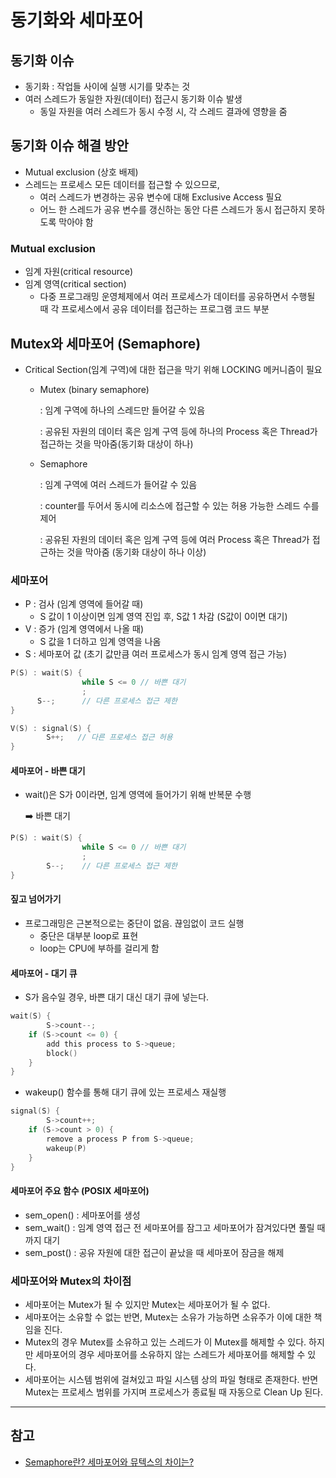 # 동기화와 세마포어

## 동기화 이슈

* 동기화 : 작업들 사이에 실행 시기를 맞추는 것
* 여러 스레드가 동일한 자원(데이터) 접근시 동기화 이슈 발생
  * 동일 자원을 여러 스레드가 동시 수정 시, 각 스레드 결과에 영향을 줌



## 동기화 이슈 해결 방안

* Mutual exclusion (상호 배제)
* 스레드는 프로세스 모든 데이터를 접근할 수 있으므로,
  * 여러 스레드가 변경하는 공유 변수에 대해 Exclusive Access 필요
  * 어느 한 스레드가 공유 변수를 갱신하는 동안 다른 스레드가 동시 접근하지 못하도록 막아야 함



### Mutual exclusion

* 임계 자원(critical resource)
* 임계 영역(critical section)
  * 다중 프로그래밍 운영체제에서 여러 프로세스가 데이터를 공유하면서 수행될 때 각 프로세스에서 공유 데이터를 접근하는 프로그램 코드 부분



## Mutex와 세마포어 (Semaphore)

* Critical Section(임계 구역)에 대한 접근을 막기 위해 LOCKING 메커니즘이 필요

  * Mutex (binary semaphore)

    : 임계 구역에 하나의 스레드만 들어갈 수 있음

    : 공유된 자원의 데이터 혹은 임계 구역 등에 하나의 Process 혹은 Thread가 접근하는 것을 막아줌(동기화 대상이 하나)

  * Semaphore

    : 임계 구역에 여러 스레드가 들어갈 수 있음

    : counter를 두어서 동시에 리소스에 접근할 수 있는 허용 가능한 스레드 수를 제어

    : 공유된 자원의 데이터 혹은 임계 구역 등에 여러 Process 혹은 Thread가 접근하는 것을 막아줌 (동기화 대상이 하나 이상)



### 세마포어

* P : 검사 (임계 영역에 들어갈 때)
  * S 값이 1 이상이면 임계 영역 진입 후, S값 1 차감 (S값이 0이면 대기)
* V : 증가 (임계 영역에서 나올 때)
  * S 값을 1 더하고 임계 영역을 나옴
* S : 세마포어 값 (초기 값만큼 여러 프로세스가 동시 임계 영역 접근 가능)

```c
P(S) : wait(S) {
    			while S <= 0 // 바쁜 대기
                ;
   	  S--;      // 다른 프로세스 접근 제한
}

V(S) : signal(S) {
    	S++;   // 다른 프로세스 접근 허용
}
```



#### 세마포어 - 바쁜 대기

* wait()은 S가 0이라면, 임계 영역에 들어가기 위해 반복문 수행

  ➡️ 바쁜 대기

```C
P(S) : wait(S) {
    			while S <= 0 // 바쁜 대기
                ;
    	S--;    // 다른 프로세스 접근 제한
}
```



#### 짚고 넘어가기

* 프로그래밍은 근본적으로는 중단이 없음. 끊임없이 코드 실행
  * 중단은 대부분 loop로 표현
  * loop는 CPU에 부하를 걸리게 함





#### 세마포어 - 대기 큐

* S가 음수일 경우, 바쁜 대기 대신 대기 큐에 넣는다.

```c
wait(S) {
    	S->count--;
    if (S->count <= 0) {
        add this process to S->queue;
        block()
    }
}
```



* wakeup() 함수를 통해 대기 큐에 있는 프로세스 재실행

```C
signal(S) {
    	S->count++;
    if (S->count > 0) {
        remove a process P from S->queue;
        wakeup(P)
    }
}
```



#### 세마포어 주요 함수 (POSIX 세마포어)

* sem_open() : 세마포어를 생성
* sem_wait() : 임계 영역 접근 전 세마포어를 잠그고 세마포어가 잠겨있다면 풀릴 때까지 대기
* sem_post() : 공유 자원에 대한 접근이 끝났을 때 세마포어 잠금을 해제





### 세마포어와 Mutex의 차이점

* 세마포어는 Mutex가 될 수 있지만 Mutex는 세마포어가 될 수 없다.
* 세마포어는 소유할 수 없는 반면, Mutex는 소유가 가능하면 소유주가 이에 대한 책임을 진다.
* Mutex의 경우 Mutex를 소유하고 있는 스레드가 이 Mutex를 해제할 수 있다. 하지만 세마포어의 경우 세마포어를 소유하지 않는 스레드가 세마포어를 해제할 수 있다.
* 세마포어는 시스템 범위에 걸쳐있고 파일 시스템 상의 파일 형태로 존재한다. 반면 Mutex는 프로세스 범위를 가지며 프로세스가 종료될 때 자동으로 Clean Up 된다.





---

## 참고

* [Semaphore란? 세마포어와 뮤텍스의 차이는?](https://jwprogramming.tistory.com/13)